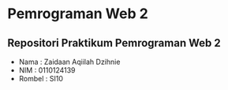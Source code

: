 # Pemrograman Web 2

## Repositori Praktikum Pemrograman Web 2

- Nama : Zaidaan Aqiilah Dzihnie
- NIM : 0110124139
- Rombel : SI10

